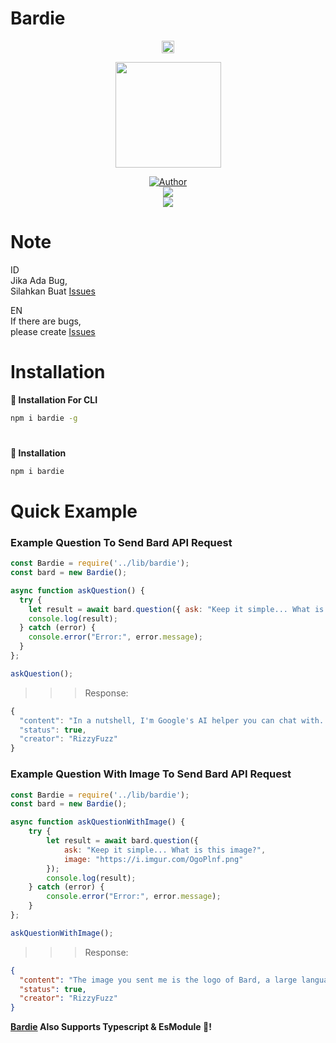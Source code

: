 # Bardie

<p align="center">
  <a target="_blank" href="https://bard.rizzy.eu.org">
    <img src="https://camo.githubusercontent.com/adb54264fe2ad5067d07d0752fc32600b4e6250073b01ce8c386575b431e3f06/68747470733a2f2f7777772e677374617469632e636f6d2f6c616d64612f696d616765732f66617669636f6e5f76315f31353031363063646466663766323934636533302e737667" height="20px">
  </a>
</p>

<p align="center">
  <a target="_blank" href="https://bard.rizzy.eu.org">
    <img src="https://www.gstatic.com/lamda/images/favicon_v1_70c80ffdf27202fd2e84f.png" alt="" width="169" />
  </a>
</p>

<p align="center">
  <a target="_blank" href="https://github.com/rizzlogy">
    <img title="Author" src="https://img.shields.io/badge/Author-RizzyFuzz-blue.svg?style=for-the-badge&logo=github" />
  </a>
  <br>
  <a target="_blank" href="https:////npmjs.com/bardie">
    <img src="https://img.shields.io/npm/dw/bardie?color=blue&label=Downloads&logo=npm&style=flat">
  </a>
  <br>
  <a target="_blank" href="https://www.npmjs.com/package/bardie?activeTab=versions">
    <img src="https://img.shields.io/npm/v/bardie?color=green&label=version&logo=npm&style=social">
  </a>
</p>

# Note

ID<br>
Jika Ada Bug,<br>
Silahkan Buat [Issues](https://github.com/rizzlogy/bardie/issues/new)

EN<br>
If there are bugs,<br>
please create [Issues](https://github.com/rizzlogy/bardie/issues/new)
#

# Installation

**🔲 Installation For CLI**
```bash
npm i bardie -g
```
#
**📂 Installation**
```bash
npm i bardie
```
#
# Quick Example

### **Example Question To Send Bard API Request**
```js
const Bardie = require('../lib/bardie');
const bard = new Bardie();

async function askQuestion() {
  try {
    let result = await bard.question({ ask: "Keep it simple... What is Google Bard?" });
    console.log(result);
  } catch (error) {
    console.error("Error:", error.message);
  }
};

askQuestion();
```
>>> Response:
```js
{
  "content": "In a nutshell, I'm Google's AI helper you can chat with. I can answer your questions, generate creative text formats, and help you with various tasks in a simple and informative way. Think of me as a friendly AI companion ready to assist you anytime!",
  "status": true,
  "creator": "RizzyFuzz"
}
```
### **Example Question With Image To Send Bard API Request**
```js
const Bardie = require('../lib/bardie');
const bard = new Bardie();

async function askQuestionWithImage() {
	try {
		let result = await bard.question({
			ask: "Keep it simple... What is this image?",
			image: "https://i.imgur.com/OgoPlnf.png"
		});
		console.log(result);
	} catch (error) {
		console.error("Error:", error.message);
	}
};

askQuestionWithImage();
```
>>> Response:
```json
{
  "content": "The image you sent me is the logo of Bard, a large language model chatbot developed by Google AI. The logo consists of two colorful stars, one in red and orange and the other in blue and green, on a gray background. The stars are meant to represent creativity and knowledge, while the gray background represents the real world. I hope this helps!",
  "status": true,
  "creator": "RizzyFuzz"
}
```

**[Bardie](https://npmjs.com/bardie) Also Supports Typescript & EsModule 🥳!**
